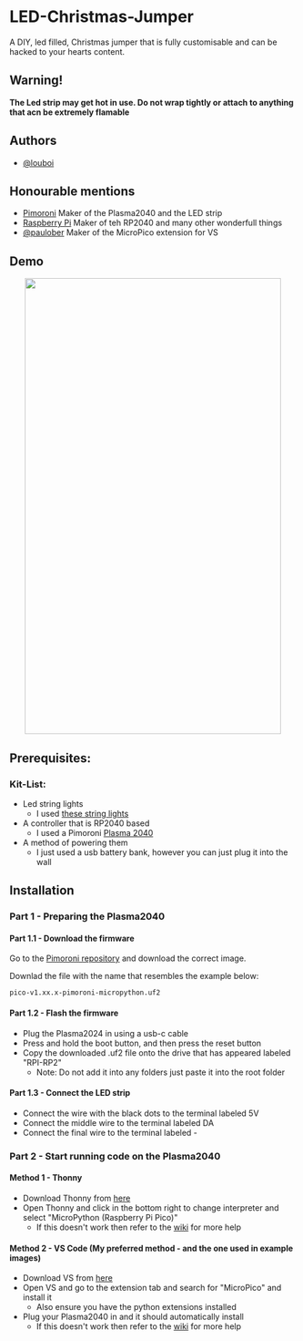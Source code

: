 # LED-Christmas-Jumper

A DIY, led filled, Christmas jumper that is fully customisable and can be hacked to your hearts content.

## Warning!

**The Led strip may get hot in use. Do not wrap tightly or attach to anything that acn be extremely flamable**

## Authors

- [@louboi](https://github.com/louboi)

## Honourable mentions

- [Pimoroni](https://github.com/pimoroni) Maker of the Plasma2040 and the LED strip
- [Raspberry Pi](https://github.com/raspberrypi) Maker of teh RP2040 and many other wonderfull things
- [@paulober](https://github.com/paulober) Maker of the MicroPico extension for VS

## Demo

<p align="center">
    <img width="450" height="800" src="https://github.com/user-attachments/assets/d29a71b4-ea97-493b-b4d2-2bde60be2931" >
</p>

## Prerequisites:
### Kit-List:
- Led string lights
    - I used [these string lights](https://shop.pimoroni.com/products/5m-flexible-rgb-led-wire-50-rgb-leds-aka-neopixel-ws2812-sk6812?variant=40384556171347)
- A controller that is RP2040 based
    - I used a Pimoroni [Plasma 2040](https://shop.pimoroni.com/products/plasma-2040?variant=39410354847827)
- A method of powering them
    - I just used a usb battery bank, however you can just plug it into the wall

## Installation
### Part 1 - Preparing the Plasma2040
#### Part 1.1 - Download the firmware
Go to the [Pimoroni repository](https://github.com/pimoroni/pimoroni-pico) and download the correct image.

Downlad the file with the name that resembles the example below:
```text
pico-v1.xx.x-pimoroni-micropython.uf2
```
#### Part 1.2 - Flash the firmware
- Plug the Plasma2024 in using a usb-c cable
- Press and hold the boot button, and then press the reset button
- Copy the downloaded .uf2 file onto the drive that has appeared labeled "RPI-RP2"
    - Note: Do not add it into any folders just paste it into the root folder
#### Part 1.3 - Connect the LED strip
- Connect the wire with the black dots to the terminal labeled 5V
- Connect the middle wire to the terminal labeled DA
- Connect the final wire to the terminal labeled -

### Part 2 - Start running code on the Plasma2040
#### Method 1 - Thonny
- Download Thonny from [here](https://thonny.org/)
- Open Thonny and click in the bottom right to change interpreter and select "MicroPython (Raspberry Pi Pico)"
    - If this doesn't work then refer to the [wiki](https://github.com/louboi/LED-Christmas-Jumper/wiki) for more help

#### Method 2 - VS Code (My preferred method - and the one used in example images)
- Download VS from [here](https://code.visualstudio.com/)
- Open VS and go to the extension tab and search for "MicroPico" and install it
    - Also ensure you have the python extensions installed
- Plug your Plasma2040 in and it should automatically install
    - If this doesn't work then refer to the [wiki](https://github.com/louboi/LED-Christmas-Jumper/wiki) for more help
